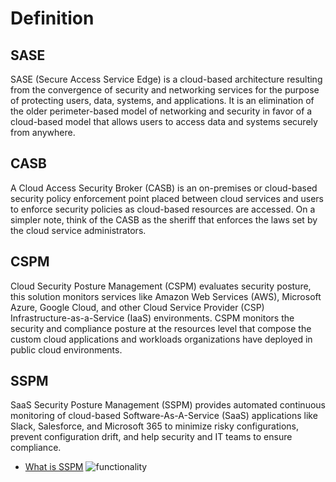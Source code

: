 # Definition
 



## SASE
  SASE (Secure Access Service Edge) is a cloud-based architecture resulting from the convergence of security and networking services for the purpose of protecting users, data, systems, and applications. It is an elimination of the older perimeter-based model of networking and security in favor of a cloud-based model that allows users to access data and systems securely from anywhere.


## CASB
  A Cloud Access Security Broker (CASB) is an on-premises or cloud-based security policy enforcement point placed between cloud services and users to enforce security policies as cloud-based resources are accessed. On a simpler note, think of the CASB as the sheriff that enforces the laws set by the cloud service administrators.

## CSPM
   Cloud Security Posture Management (CSPM) evaluates security posture, this solution monitors services like Amazon Web Services (AWS), Microsoft Azure, Google Cloud, and other Cloud Service Provider (CSP) Infrastructure-as-a-Service (IaaS) environments. CSPM monitors the security and compliance posture at the resources level that compose the custom cloud applications and workloads organizations have deployed in public cloud environments.

## SSPM
  SaaS Security Posture Management (SSPM) provides automated continuous monitoring of cloud-based Software-As-A-Service (SaaS) applications like Slack, Salesforce, and Microsoft 365 to minimize risky configurations, prevent configuration drift, and help security and IT teams to ensure compliance.
- [What is SSPM](https://www.netskope.com/security-defined/what-is-sspm)
![functionality](https://www.netskope.com/wp-content/uploads/2021/09/SSPM-Key-functionality.jpg)


